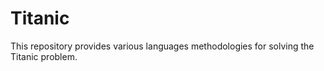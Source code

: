 # Titanic

This repository provides various languages methodologies for solving the Titanic problem.
